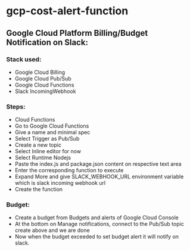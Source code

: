 # gcp-cost-alert-function

## Google Cloud Platform Billing/Budget Notification on Slack:
 ### Stack used:
 
* Google Cloud Billing
* Google Cloud Pub/Sub
* Google Cloud Functions
* Slack IncomingWebhook

### Steps:

* Cloud Functions
* Go to Google Cloud Functions
* Give a name and minimal spec
* Select Trigger as Pub/Sub
* Create a new topic
* Select Inline editor for now
* Select Runtime Nodejs
* Paste the index.js and package.json content on respective text area
* Enter the corresponding function to execute
* Expand More and give SLACK_WEBHOOK_URL environment variable which is slack incoming webhook url
* Create the function


### Budget:
* Create a budget from Budgets and alerts of Google Cloud Console
* At the bottom on Manage notifications, connect to the Pub/Sub topic create above and we are done
* Now when the budget exceeded to set budget alert it will notify on slack.
